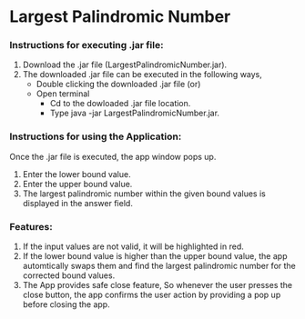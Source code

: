 # Largest Palindromic Number

### Instructions for executing .jar file:
1. Download the .jar file (LargestPalindromicNumber.jar).
2. The downloaded .jar file can be executed in the following ways,
    * Double clicking the downloaded .jar file (or)
    * Open terminal
        * Cd to the dowloaded .jar file location.
        * Type java -jar LargestPalindromicNumber.jar.
### Instructions for using the Application:
Once the .jar file is executed, the app window pops up.
1. Enter the lower bound value.
2. Enter the upper bound value.
3. The largest palindromic number within the given bound values is displayed in the answer field.
### Features:

1. If the input values are not valid, it will be highlighted in red.
2. If the lower bound value is higher than the upper bound value, the app automtically swaps them and find the largest palindromic number for the corrected bound values.
3. The App provides safe close feature, So whenever the user presses the close button, the app confirms the user action by providing a pop up before closing the app.
